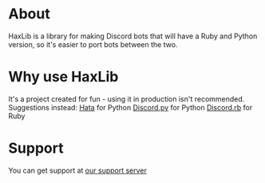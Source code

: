 # About
HaxLib is a library for making Discord bots that will have a Ruby and Python version, so it's easier to port bots between the two. 

# Why use HaxLib
It's a project created for fun - using it in production isn't recommended.
Suggestions instead: 
[Hata](https://github.com/HuyaneMatsu/hata) for Python
[Discord.py](https://discordpy.readthedocs.io/en/latest/) for Python
[Discord.rb](https://github.com/discordrb/discordrb) for Ruby

# Support
You can get support at [our support server](https://discord.gg/Bx3xUa)

